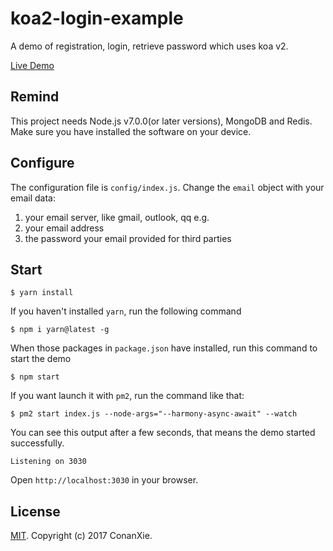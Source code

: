 # koa2-login-example
A demo of registration, login, retrieve password which uses koa v2.

[Live Demo](https://koa2.xiejie.co)

## Remind
This project needs Node.js v7.0.0(or later versions), MongoDB and Redis. Make sure you have installed the software on your device.

## Configure
The configuration file is `config/index.js`.
Change the `email` object with your email data:

1. your email server, like gmail, outlook, qq e.g.
2. your email address
3. the password your email provided for third parties

## Start
```
$ yarn install
```
If you haven't installed `yarn`, run the following command
```
$ npm i yarn@latest -g
```

When those packages in `package.json` have installed, run this command to start the demo
```
$ npm start
```
If you want launch it with `pm2`, run the command like that:
```
$ pm2 start index.js --node-args="--harmony-async-await" --watch
```
You can see this output after a few seconds, that means the demo started successfully.
```
Listening on 3030
```
Open `http://localhost:3030` in your browser.


## License
[MIT](LICENSE). Copyright (c) 2017 ConanXie.